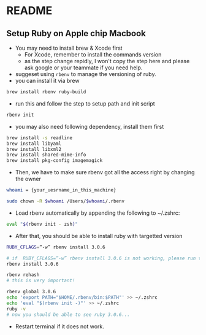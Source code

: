 # README

## Setup Ruby on Apple chip Macbook

- You may need to install brew & Xcode first
  - For Xcode, remember to install the commands version
  - as the step change repidly, I won't copy the step here and please ask google or your teammate if you need help.
- suggeset using `rbenv` to manage the versioning of ruby.
- you can install it via brew

```bash
brew install rbenv ruby-build
```

- run this and follow the step to setup path and init script

```bash
rbenv init
```

- you may also need following dependency, install them first

```bash
brew install -s readline
brew install libyaml
brew install libxml2
brew install shared-mime-info
brew install pkg-config imagemagick
```

- Then, we have to make sure rbenv got all the access right by changing the owner

```bash
whoami = {your_uesrname_in_this_machine}

sudo chown -R $whoami /Users/$whoami/.rbenv
```

- Load rbenv automatically by appending the following to ~/.zshrc:

```bash
eval "$(rbenv init - zsh)"
```

- After that, you should be able to install ruby with targetted version

```bash
RUBY_CFLAGS=“-w” rbenv install 3.0.6

# if  RUBY_CFLAGS=“-w” rbenv install 3.0.6 is not working, please run this:
rbenv install 3.0.6

rbenv rehash
# this is very important!

rbenv global 3.0.6
echo 'export PATH="$HOME/.rbenv/bin:$PATH"' >> ~/.zshrc
echo 'eval "$(rbenv init -)"' >> ~/.zshrc
ruby -v
# now you should be able to see ruby 3.0.6...
```

- Restart terminal if it does not work.
